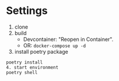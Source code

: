 # Settings
1. clone
2. build
    - Devcontainer: "Reopen in Container".
    - OR: `docker-compose up -d`
3. install poetry package
```
poetry install
4. start environment
poetry shell
